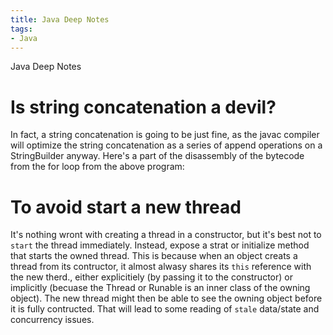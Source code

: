 ```yaml
---
title: Java Deep Notes
tags:
- Java
---
```

Java Deep Notes

# Is string concatenation a devil?

In fact, a string concatenation is going to be just fine, as the javac compiler will optimize the string concatenation as a series of append operations on a StringBuilder anyway. Here's a part of the disassembly of the bytecode from the for loop from the above program:

# To avoid start a new thread
It's nothing wront with creating a thread in a constructor, but it's best not to `start` the thread immediately. Instead, expose a strat or initialize method that starts the owned thread.
This is because when an object creats a thread from its contructor, it almost alwasy shares its `this` reference with the new therd., either explicitiely (by passing it to the constructor) or implicitly (becuase the Thread or Runable is an inner class of the owning object). The new thread might then be able to see the owning object before it is fully contructed. That will lead to some reading of `stale` data/state and concurrency issues.